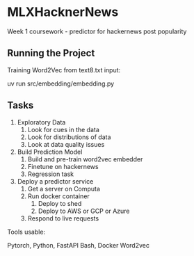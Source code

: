 # MLXHacknerNews

Week 1 coursework - predictor for hackernews post popularity

## Running the Project

Training Word2Vec from text8.txt input:

uv run src/embedding/embedding.py

## Tasks

1. Exploratory Data
   1. Look for cues in the data
   2. Look for distributions of data
   3. Look at data quality issues
2. Build Prediction Model
   1. Build and pre-train word2vec embedder
   2. Finetune on hackernews
   3. Regression task
3. Deploy a predictor service
   1. Get a server on Computa
   2. Run docker container
      1. Deploy to shed
      2. Deploy to AWS or GCP or Azure
   3. Respond to live requests

Tools usable:

Pytorch, Python, FastAPI
Bash, Docker
Word2vec
